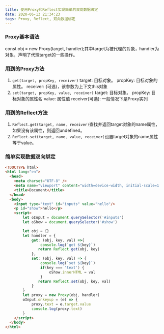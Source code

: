 ```yaml
---
title: 使用Proxy和Reflect实现简单的双向数据绑定
date: 2020-06-13 21:34:23
tags: Proxy, Reflect, 双向数据绑定
---
```


### Proxy基本语法

 const obj = new Proxy(target, handler);其中target为被代理的对象，handler为对象，声明了代理target的一些操作。

### 用到的Proxy方法

1. ```get(target, propKey, receiver)```
   target: 目标对象。
   propKey: 目标对象的属性。
   receiver: (可选)，该参数为上下文this对象
2. ```set(target, propKey, value, receiver)```
   target: 目标对象。
   propKey: 目标对象的属性名
   value: 属性值
   receiver(可选): 一般情况下是Proxy实列

### 用到的Reflect方法

1. ```Reflect.get(target, name, receiver)```查找并返回target对象的name属性，如果没有该属性，则返回undefined。
2. ```Reflect.set(target, name, value, receiver)```设置target对象的name属性等于value。

### 简单实现数据双向绑定

```html
<!DOCTYPE html>
<html lang="en">
  <head>
    <meta charset="UTF-8" />
    <meta name="viewport" content="width=device-width, initial-scale=1.0" />
    <title>Document</title>
  </head>
  <body>
    <input type="text" id="inputs" value="hello"/>
    <p id="show">hello</p>
    <script>
        let oInput = document.querySelector('#inputs')
        let oShow = document.querySelector('#show')

        let obj = {}
        let handler = {
            get: (obj, key, val) =>{
                console.log(`get ${key}`)
               return Reflect.get(obj, key)
            },
            set: (obj, key, val) => {
                console.log(`set ${key}`)
                if(key === 'text') {
                    oShow.innerHTML = val
                }
               return Reflect.set(obj, key, val)
            }
        }
        let proxy = new Proxy(obj, handler)
        oInput.onkeyup = (e) => {
            proxy.text = e.target.value
            console.log(proxy.text)
        }
    </script>
  </body>
</html>
```